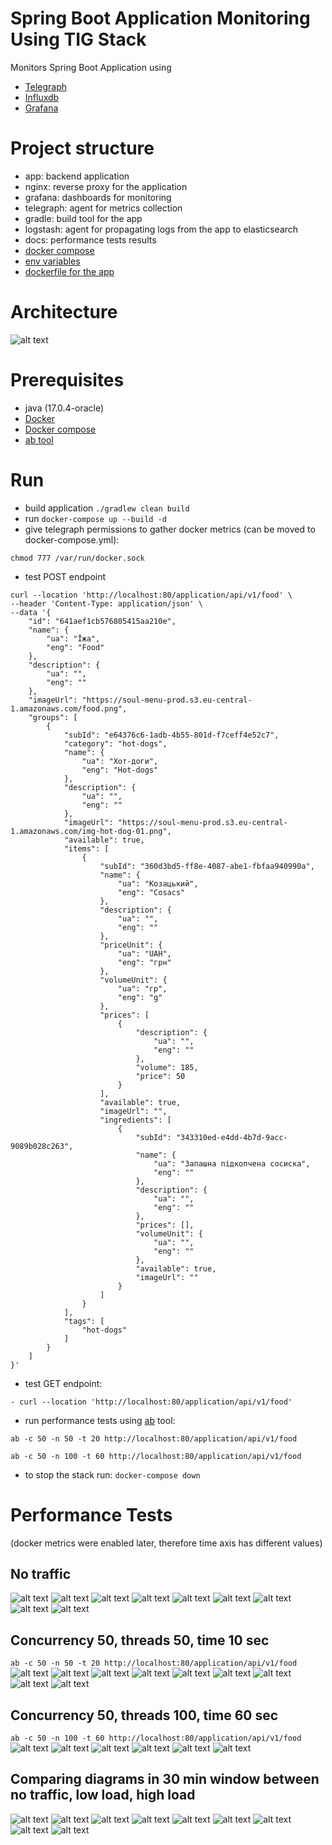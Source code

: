 # Spring Boot Application Monitoring Using TIG Stack
Monitors Spring Boot Application using
- [Telegraph](https://www.influxdata.com/time-series-platform/telegraf/)
- [Influxdb](https://www.influxdata.com/)
- [Grafana](https://grafana.com/)

# Project structure
- app: backend application
- nginx: reverse proxy for the application
- grafana: dashboards for monitoring
- telegraph: agent for metrics collection
- gradle: build tool for the app
- logstash: agent for propagating logs from the app to elasticsearch
- docs: performance tests results
- [docker compose](./docker-compose.yml)
- [env variables](./configuration.env)
- [dockerfile for the app](./Dockerfile)

# Architecture
![alt text](./docs/architecture.png)

# Prerequisites
- java (17.0.4-oracle)
- [Docker](https://www.docker.com/)
- [Docker compose](https://docs.docker.com/compose/)
- [ab tool](https://httpd.apache.org/docs/2.4/programs/ab.html)

# Run
- build application ```./gradlew clean build```
- run ```docker-compose up --build -d```
- give telegraph permissions to gather docker metrics (can be moved to docker-compose.yml): 
```shell
chmod 777 /var/run/docker.sock
```
- test POST endpoint 
```shell
curl --location 'http://localhost:80/application/api/v1/food' \
--header 'Content-Type: application/json' \
--data '{
    "id": "641aef1cb576805415aa210e",
    "name": {
        "ua": "Їжа",
        "eng": "Food"
    },
    "description": {
        "ua": "",
        "eng": ""
    },
    "imageUrl": "https://soul-menu-prod.s3.eu-central-1.amazonaws.com/food.png",
    "groups": [
        {
            "subId": "e64376c6-1adb-4b55-801d-f7ceff4e52c7",
            "category": "hot-dogs",
            "name": {
                "ua": "Хот-доги",
                "eng": "Hot-dogs"
            },
            "description": {
                "ua": "",
                "eng": ""
            },
            "imageUrl": "https://soul-menu-prod.s3.eu-central-1.amazonaws.com/img-hot-dog-01.png",
            "available": true,
            "items": [
                {
                    "subId": "360d3bd5-ff8e-4087-abe1-fbfaa940990a",
                    "name": {
                        "ua": "Козацький",
                        "eng": "Cosacs"
                    },
                    "description": {
                        "ua": "",
                        "eng": ""
                    },
                    "priceUnit": {
                        "ua": "UAH",
                        "eng": "грн"
                    },
                    "volumeUnit": {
                        "ua": "гр",
                        "eng": "g"
                    },
                    "prices": [
                        {
                            "description": {
                                "ua": "",
                                "eng": ""
                            },
                            "volume": 185,
                            "price": 50
                        }
                    ],
                    "available": true,
                    "imageUrl": "",
                    "ingredients": [
                        {
                            "subId": "343310ed-e4dd-4b7d-9acc-9089b028c263",
                            "name": {
                                "ua": "Запашна підкопчена сосиска",
                                "eng": ""
                            },
                            "description": {
                                "ua": "",
                                "eng": ""
                            },
                            "prices": [],
                            "volumeUnit": {
                                "ua": "",
                                "eng": ""
                            },
                            "available": true,
                            "imageUrl": ""
                        }
                    ]
                }
            ],
            "tags": [
                "hot-dogs"
            ]
        }
    ]
}'
```
- test GET endpoint: 
```shell 
- curl --location 'http://localhost:80/application/api/v1/food'
```
- run performance tests using [ab](https://httpd.apache.org/docs/2.4/programs/ab.html) tool:
```shell
ab -c 50 -n 50 -t 20 http://localhost:80/application/api/v1/food
```
```shell
ab -c 50 -n 100 -t 60 http://localhost:80/application/api/v1/food
```
- to stop the stack run: ```docker-compose down```

# Performance Tests
(docker metrics were enabled later, therefore time axis has different values)

## No traffic
![alt text](./docs/monitoring/no-traffic/system-load.png)
![alt text](./docs/monitoring/no-traffic/system-io.png)
![alt text](./docs/monitoring/no-traffic/nginx.png)
![alt text](./docs/monitoring/no-traffic/network.png)
![alt text](./docs/monitoring/no-traffic/mongo.png)
![alt text](./docs/monitoring/no-traffic/monog-insert-to-db.png)
![alt text](./docs/monitoring/no-traffic/elastic.png)
![alt text](./docs/monitoring/no-traffic/elastic-threads.png)
![alt text](./docs/monitoring/no-traffic/docker.png)


## Concurrency 50, threads 50, time 10 sec
```ab -c 50 -n 50 -t 20 http://localhost:80/application/api/v1/food```
![alt text](./docs/monitoring/c50n50t20/system-load.png)
![alt text](./docs/monitoring/c50n50t20/system-io.png)
![alt text](./docs/monitoring/c50n50t20/network.png)
![alt text](./docs/monitoring/c50n50t20/nginx.png)
![alt text](./docs/monitoring/c50n50t20/mongo.png)
![alt text](./docs/monitoring/c50n50t20/elastic-load.png)
![alt text](./docs/monitoring/c50n50t20/elastic-indices.png)
![alt text](./docs/monitoring/c50n50t20/elastic-threads.png)
![alt text](./docs/monitoring/c50n50t20/docker.png)


## Concurrency 50, threads 100, time 60 sec
```ab -c 50 -n 100 -t 60 http://localhost:80/application/api/v1/food```
![alt text](./docs/monitoring/c50n100t60/system-load.png)
![alt text](./docs/monitoring/c50n100t60/system-io.png)
![alt text](./docs/monitoring/c50n100t60/nginx.png)
![alt text](./docs/monitoring/c50n100t60/mongo.png)
![alt text](./docs/monitoring/c50n100t60/elastic.png)
![alt text](./docs/monitoring/c50n100t60/docker.png)

## Comparing diagrams in 30 min window between no traffic, low load, high load

![alt text](./docs/monitoring/notrafic-c50n50t20-c50n100t60-30min-window/system-load.png)
![alt text](./docs/monitoring/notrafic-c50n50t20-c50n100t60-30min-window/system-io.png)
![alt text](./docs/monitoring/notrafic-c50n50t20-c50n100t60-30min-window/network.png)
![alt text](./docs/monitoring/notrafic-c50n50t20-c50n100t60-30min-window/nginx.png)
![alt text](./docs/monitoring/notrafic-c50n50t20-c50n100t60-30min-window/mongo.png)
![alt text](./docs/monitoring/notrafic-c50n50t20-c50n100t60-30min-window/elastic.png)
![alt text](./docs/monitoring/notrafic-c50n50t20-c50n100t60-30min-window/elastic-threads.png)
![alt text](./docs/monitoring/notrafic-c50n50t20-c50n100t60-30min-window/elastic-idx.png)
![alt text](./docs/monitoring/notrafic-c50n50t20-c50n100t60-30min-window/docker.png)


